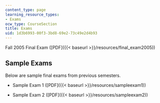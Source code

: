 ```yaml
---
content_type: page
learning_resource_types:
- Exams
ocw_type: CourseSection
title: Exams
uid: 1d3b6993-00f3-3bd8-69e2-73c49e2d4b93
---
```


Fall 2005 Final Exam ([PDF]({{< baseurl >}}/resources/final_exam2005))

Sample Exams
------------

Below are sample final exams from previous semesters.

*   Sample Exam 1 ([PDF]({{< baseurl >}}/resources/sampleexam1))
    
*   Sample Exam 2 ([PDF]({{< baseurl >}}/resources/sampleexam2))